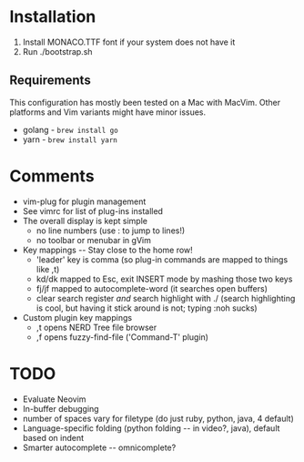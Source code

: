 Installation
============

1. Install MONACO.TTF font if your system does not have it
2. Run ./bootstrap.sh

Requirements
------------

This configuration has mostly been tested on a Mac with MacVim. Other platforms
and Vim variants might have minor issues.

* golang - `brew install go`
* yarn - `brew install yarn`

Comments
========

* vim-plug for plugin management
* See vimrc for list of plug-ins installed
* The overall display is kept simple
    - no line numbers (use :<number> to jump to lines!)
    - no toolbar or menubar in gVim
* Key mappings -- Stay close to the home row!
    - 'leader' key is comma (so plug-in commands are mapped to things like ,t)
    - kd/dk mapped to Esc, exit INSERT mode by mashing those two keys
    - fj/jf mapped to autocomplete-word (it searches open buffers)
    - clear search register *and* search highlight with ./ (search
      highlighting is cool, but having it stick around is not; typing
      :noh sucks)
* Custom plugin key mappings
    - ,t opens NERD Tree file browser
    - ,f opens fuzzy-find-file ('Command-T' plugin)

TODO
====

* Evaluate Neovim
* In-buffer debugging
* number of spaces vary for filetype (do just ruby, python, java, 4 default)
* Language-specific folding (python folding -- in video?, java), default
  based on indent
* Smarter autocomplete -- omnicomplete?

